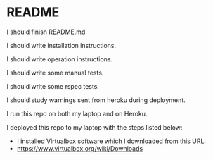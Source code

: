# README

I should finish README.md

I should write installation instructions.

I should write operation instructions.

I should write some manual tests.

I should write some rspec tests.

I should study warnings sent from heroku during deployment.

I run this repo on both my laptop and on Heroku.

I deployed this repo to my laptop with the steps listed below:

* I installed Virtualbox software which I downloaded from this URL:
* https://www.virtualbox.org/wiki/Downloads
    





